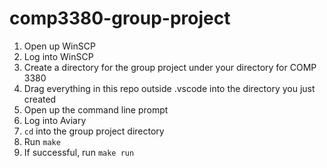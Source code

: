 # comp3380-group-project

1. Open up WinSCP
2. Log into WinSCP
3. Create a directory for the group project under your directory for COMP 3380
4. Drag everything in this repo outside .vscode into the directory you just created
5. Open up the command line prompt
6. Log into Aviary
7. `cd` into the group project directory
8. Run `make`
9. If successful, run `make run`
